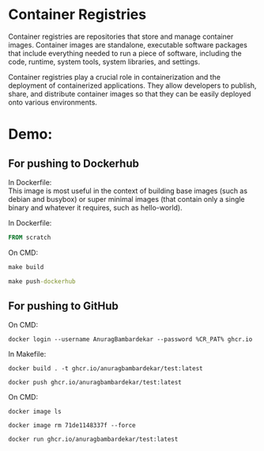# Container Registries

Container registries are repositories that store and manage container images. Container images are standalone, executable software packages that include everything needed to run a piece of software, including the code, runtime, system tools, system libraries, and settings.

Container registries play a crucial role in containerization and the deployment of containerized applications. They allow developers to publish, share, and distribute container images so that they can be easily deployed onto various environments. 

# Demo:

## For pushing to Dockerhub

In Dockerfile: <br>
This image is most useful in the context of building base images (such as debian and busybox) or super minimal images (that contain only a single binary and whatever it requires, such as hello-world).

In Dockerfile:
```Dockerfile
FROM scratch
```

On CMD:
```cmd
make build
```

```cmd
make push-dockerhub
```

## For pushing to GitHub

On CMD:

```docker login --username AnuragBambardekar --password %CR_PAT% ghcr.io```

In Makefile:

```docker build . -t ghcr.io/anuragbambardekar/test:latest```

```docker push ghcr.io/anuragbambardekar/test:latest```

On CMD:

```docker image ls```

```docker image rm 71de1148337f --force  ```

```docker run ghcr.io/anuragbambardekar/test:latest```
